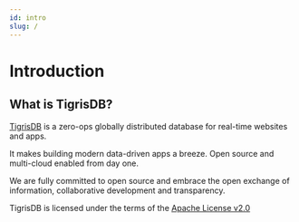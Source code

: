 ```yaml
---
id: intro
slug: /
---
```


# Introduction

## What is TigrisDB?

[TigrisDB](https://github.com/tigrisdata/tigrisdb) is a zero-ops globally
distributed database for real-time websites and apps.

It makes building modern data-driven apps a breeze. Open source and
multi-cloud enabled from day one.

We are fully committed to open source and embrace the open exchange of
information, collaborative development and transparency.

TigrisDB is licensed under the terms of the
[Apache License v2.0](http://www.apache.org/licenses/LICENSE-2.0)
